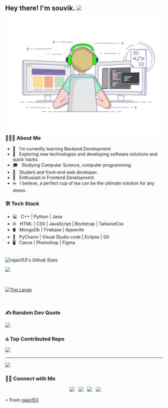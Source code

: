 <h2> Hey there! I'm souvik. <img src="https://github.com/souvikguria98/souvikguria98/blob/master/Hi.gif" width="25"></h2>
<img align="right" alt="GIF" src="https://raw.githubusercontent.com/devSouvik/devSouvik/master/gif3.gif" width="500"/>

<h3> 👨🏻‍💻 About Me </h3>

- 🔭 &nbsp; I’m currently learning Backend Development
- 🤔 &nbsp; Exploring new technologies and developing software solutions and quick hacks.
- 🎓 &nbsp; Studying Computer Science, computer programming.
- 💼 &nbsp; Student and front-end web developer.
- 🌱 &nbsp; Enthusiast in Frontend Development.
- ☕ &nbsp; I believe, a perfect cup of tea can be the ultimate solution for any stress. 

<h3>🛠 Tech Stack</h3>

- 💻 &nbsp; C++ | Python | Java   
- 🌐 &nbsp; HTML | CSS | JavaScript | Bootstrap | TailwindCss
- 🛢 &nbsp; MongoDb | Firebase | Appwrite
- 🔧 &nbsp; PyCharm | Visual Studio code | Eclipse | Git
- 🖥 &nbsp; Canva | Photoshop | Figma

<br>

<img align="center" src="https://github-readme-stats.vercel.app/api?username=rajan153&include_all_commits=true&count_private=true&show_icons=true&line_height=20&title_color=7A7ADB&icon_color=2234AE&text_color=D3D3D3&bg_color=0,000000,130F40" alt="rajan153's Github Stats">

</br>

![](https://github-readme-streak-stats.herokuapp.com/?user=rajan153&theme=blue-green&hide_border=false)<br/>

<br>

[![Top Langs](https://github-readme-stats.vercel.app/api/top-langs/?username=rajan153&layout=compact&text_color=daf7dc&bg_color=151515)](https://github.com/rajan153/github-readme-stats)

</br>

### ✍️ Random Dev Quote
![](https://quotes-github-readme.vercel.app/api?type=horizontal&theme=radical)

### 🔝 Top Contributed Repo
![](https://github-contributor-stats.vercel.app/api?username=rajan153&limit=5&theme=gitdimmed&combine_all_yearly_contributions=true)

---
[![](https://visitcount.itsvg.in/api?id=rajan153&icon=0&color=9)](https://visitcount.itsvg.in)

<h3> 🤝🏻 Connect with Me </h3>

<p align="center">
&nbsp; <a href="https://twitter.com/Rajan50047932" target="_blank" rel="noopener noreferrer"><img src="https://img.icons8.com/plasticine/100/000000/twitter.png" width="50" /></a>  
&nbsp; <a href="https://www.instagram.com/rajanmasih1/" target="_blank" rel="noopener noreferrer"><img src="https://img.icons8.com/plasticine/100/000000/instagram-new.png" width="50" /></a>  
&nbsp; <a href="https://www.linkedin.com/in/rajan-719666224/" target="_blank" rel="noopener noreferrer"><img src="https://img.icons8.com/plasticine/100/000000/linkedin.png" width="50" /></a>
&nbsp; <a href="mailto:rajanmasih154@gmail.com" target="_blank" rel="noopener noreferrer"><img src="https://img.icons8.com/plasticine/100/000000/gmail.png"  width="50" /></a>
</p>

⭐️ From [rajan153](https://github.com/rajan153)
